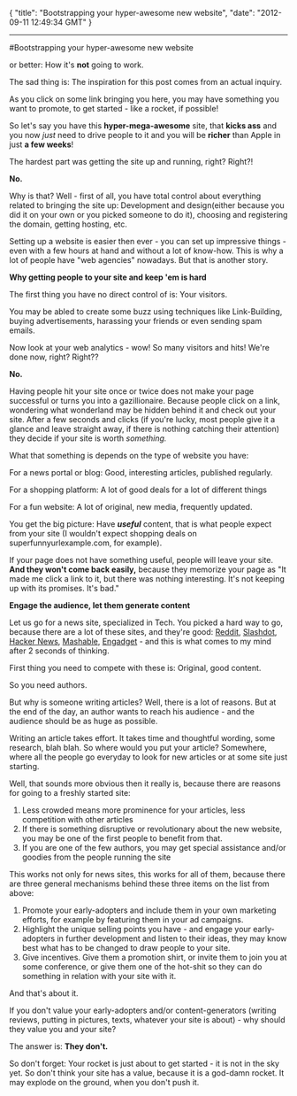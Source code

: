 {
  "title": "Bootstrapping your hyper-awesome new website",
  "date": "2012-09-11 12:49:34 GMT"
}

---

#Bootstrapping your hyper-awesome new website
<p>or better: How it's <strong>not</strong> going to work.</p>&#13;
<p>The sad thing is: The inspiration for this post comes from an actual inquiry.</p>&#13;
<p>As you click on some link bringing you here, you may have something you want to promote, to get started - like a rocket, if possible!</p>&#13;
<p>So let's say you have this <strong>hyper-mega-awesome</strong> site, that <strong>kicks ass</strong> and you now <em>just</em> need to drive people to it and you will be <strong>richer</strong> than Apple in just <strong>a few weeks</strong>!</p>&#13;
<p>The hardest part was getting the site up and running, right? Right?!</p>&#13;
<p><strong>No.</strong></p>&#13;
<p>Why is that? Well - first of all, you have total control about everything related to bringing the site up: Development and design(either because you did it on your own or you picked someone to do it), choosing and registering the domain, getting hosting, etc.</p>&#13;
<p>Setting up a website is easier then ever - you can set up impressive things - even with a few hours at hand and without a lot of know-how. This is why a lot of people have "web agencies" nowadays. But that is another story.</p>&#13;
&#13;
<p><strong>Why getting people to your site and keep 'em is hard</strong></p>&#13;
<p>The first thing you have no direct control of is: Your visitors.</p>&#13;
<p>You may be abled to create some buzz using techniques like Link-Building, buying advertisements, harassing your friends or even sending spam emails.</p>&#13;
<p>Now look at your web analytics - wow! So many visitors and hits! We're done now, right? Right??</p>&#13;
<p><strong>No.</strong></p>&#13;
<p>Having people hit your site once or twice does not make your page successful or turns you into a gazillionaire. Because people click on a link, wondering what wonderland may be hidden behind it and check out your site. After a few seconds and clicks (if you're lucky, most people give it a glance and leave straight away, if there is nothing catching their attention) they decide if your site is worth <em>something. </em></p>&#13;
<p>What that something is depends on the type of website you have:</p>&#13;
<p>For a news portal or blog: Good, interesting articles, published regularly.</p>&#13;
<p>For a shopping platform: A lot of good deals for a lot of different things</p>&#13;
<p>For a fun website: A lot of original, new media, frequently updated.</p>&#13;
<p>You get the big picture: Have <em><strong>useful</strong></em> content, that is what people expect from your site (I wouldn't expect shopping deals on superfunnyurlexample.com, for example).</p>&#13;
<p>If your page does not have something useful, people will leave your site. <strong>And they won't come back easily,</strong> because they memorize your page as "It made me click a link to it, but there was nothing interesting. It's not keeping up with its promises. It's bad."</p>&#13;
&#13;
<p><strong>Engage the audience, let them generate content</strong></p>&#13;
<p>Let us go for a news site, specialized in Tech. You picked a hard way to go, because there are a lot of these sites, and they're good: <a href="http://www.reddit.com">Reddit</a>, <a href="http://www.slashdot.org">Slashdot</a>, <a href="http://news.ycombinator.org">Hacker News</a>, <a href="http://www.mashable.com">Mashable</a>, <a href="http://www.engadget.com/">Engadget</a> - and this is what comes to my mind after 2 seconds of thinking.</p>&#13;
<p>First thing you need to compete with these is: Original, good content.</p>&#13;
<p>So you need authors.</p>&#13;
<p>But why is someone writing articles? Well, there is a lot of reasons. But at the end of the day, an author wants to reach his audience - and the audience should be as huge as possible.</p>&#13;
<p>Writing an article takes effort. It takes time and thoughtful wording, some research, blah blah. So where would you put your article? Somewhere, where all the people go everyday to look for new articles or at some site just starting.</p>&#13;
<p>Well, that sounds more obvious then it really is, because there are reasons for going to a freshly started site:</p>&#13;
<ol><li>Less crowded means more prominence for your articles, less competition with other articles</li>&#13;
<li>If there is something disruptive or revolutionary about the new website, you may be one of the first people to benefit from that.</li>&#13;
<li>If you are one of the few authors, you may get special assistance and/or goodies from the people running the site</li>&#13;
</ol><p>This works not only for news sites, this works for all of them, because there are three general mechanisms behind these three items on the list from above:</p>&#13;
<ol><li>Promote your early-adopters and include them in your own marketing efforts, for example by featuring them in your ad campaigns.</li>&#13;
<li>Highlight the unique selling points you have - and engage your early-adopters in further development and listen to their ideas, they may know best what has to be changed to draw people to your site.</li>&#13;
<li>Give incentives. Give them a promotion shirt, or invite them to join you at some conference, or give them one of the hot-shit so they can do something in relation with your site with it.</li>&#13;
</ol><p>And that's about it.</p>&#13;
<p>If you don't value your early-adopters and/or content-generators (writing reviews, putting in pictures, texts, whatever your site is about) - why should they value you and your site?</p>&#13;
<p>The answer is: <strong>They don't.</strong></p>&#13;
<p>So don't forget: Your rocket is just about to get started - it is not in the sky yet. So don't think your site has a value, because it is a god-damn rocket. It may explode on the ground, when you don't push it.</p> 